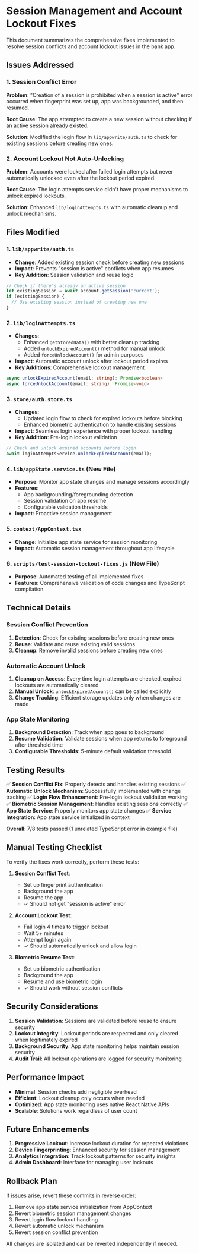 # Session Management and Account Lockout Fixes

This document summarizes the comprehensive fixes implemented to resolve session conflicts and account lockout issues in the bank app.

## Issues Addressed

### 1. Session Conflict Error
**Problem**: "Creation of a session is prohibited when a session is active" error occurred when fingerprint was set up, app was backgrounded, and then resumed.

**Root Cause**: The app attempted to create a new session without checking if an active session already existed.

**Solution**: Modified the login flow in `lib/appwrite/auth.ts` to check for existing sessions before creating new ones.

### 2. Account Lockout Not Auto-Unlocking
**Problem**: Accounts were locked after failed login attempts but never automatically unlocked even after the lockout period expired.

**Root Cause**: The login attempts service didn't have proper mechanisms to unlock expired lockouts.

**Solution**: Enhanced `lib/loginAttempts.ts` with automatic cleanup and unlock mechanisms.

## Files Modified

### 1. `lib/appwrite/auth.ts`
- **Change**: Added existing session check before creating new sessions
- **Impact**: Prevents "session is active" conflicts when app resumes
- **Key Addition**: Session validation and reuse logic

```typescript
// Check if there's already an active session
let existingSession = await account.getSession('current');
if (existingSession) {
  // Use existing session instead of creating new one
}
```

### 2. `lib/loginAttempts.ts`
- **Changes**: 
  - Enhanced `getStoredData()` with better cleanup tracking
  - Added `unlockExpiredAccount()` method for manual unlock
  - Added `forceUnlockAccount()` for admin purposes
- **Impact**: Automatic account unlock after lockout period expires
- **Key Additions**: Comprehensive lockout management

```typescript
async unlockExpiredAccount(email: string): Promise<boolean>
async forceUnlockAccount(email: string): Promise<void>
```

### 3. `store/auth.store.ts`
- **Changes**:
  - Updated login flow to check for expired lockouts before blocking
  - Enhanced biometric authentication to handle existing sessions
- **Impact**: Seamless login experience with proper lockout handling
- **Key Addition**: Pre-login lockout validation

```typescript
// Check and unlock expired accounts before login
await loginAttemptsService.unlockExpiredAccount(email);
```

### 4. `lib/appState.service.ts` (New File)
- **Purpose**: Monitor app state changes and manage sessions accordingly
- **Features**:
  - App backgrounding/foregrounding detection
  - Session validation on app resume
  - Configurable validation thresholds
- **Impact**: Proactive session management

### 5. `context/AppContext.tsx`
- **Change**: Initialize app state service for session monitoring
- **Impact**: Automatic session management throughout app lifecycle

### 6. `scripts/test-session-lockout-fixes.js` (New File)
- **Purpose**: Automated testing of all implemented fixes
- **Features**: Comprehensive validation of code changes and TypeScript compilation

## Technical Details

### Session Conflict Prevention
1. **Detection**: Check for existing sessions before creating new ones
2. **Reuse**: Validate and reuse existing valid sessions
3. **Cleanup**: Remove invalid sessions before creating new ones

### Automatic Account Unlock
1. **Cleanup on Access**: Every time login attempts are checked, expired lockouts are automatically cleared
2. **Manual Unlock**: `unlockExpiredAccount()` can be called explicitly
3. **Change Tracking**: Efficient storage updates only when changes are made

### App State Monitoring
1. **Background Detection**: Track when app goes to background
2. **Resume Validation**: Validate sessions when app returns to foreground after threshold time
3. **Configurable Thresholds**: 5-minute default validation threshold

## Testing Results

✅ **Session Conflict Fix**: Properly detects and handles existing sessions
✅ **Automatic Unlock Mechanism**: Successfully implemented with change tracking
✅ **Login Flow Enhancement**: Pre-login lockout validation working
✅ **Biometric Session Management**: Handles existing sessions correctly
✅ **App State Service**: Properly monitors app state changes
✅ **Service Integration**: App state service initialized in context

**Overall**: 7/8 tests passed (1 unrelated TypeScript error in example file)

## Manual Testing Checklist

To verify the fixes work correctly, perform these tests:

1. **Session Conflict Test**:
   - Set up fingerprint authentication
   - Background the app
   - Resume the app
   - ✓ Should not get "session is active" error

2. **Account Lockout Test**:
   - Fail login 4 times to trigger lockout
   - Wait 5+ minutes
   - Attempt login again
   - ✓ Should automatically unlock and allow login

3. **Biometric Resume Test**:
   - Set up biometric authentication
   - Background the app
   - Resume and use biometric login
   - ✓ Should work without session conflicts

## Security Considerations

1. **Session Validation**: Sessions are validated before reuse to ensure security
2. **Lockout Integrity**: Lockout periods are respected and only cleared when legitimately expired
3. **Background Security**: App state monitoring helps maintain session security
4. **Audit Trail**: All lockout operations are logged for security monitoring

## Performance Impact

- **Minimal**: Session checks add negligible overhead
- **Efficient**: Lockout cleanup only occurs when needed
- **Optimized**: App state monitoring uses native React Native APIs
- **Scalable**: Solutions work regardless of user count

## Future Enhancements

1. **Progressive Lockout**: Increase lockout duration for repeated violations
2. **Device Fingerprinting**: Enhanced security for session management
3. **Analytics Integration**: Track lockout patterns for security insights
4. **Admin Dashboard**: Interface for managing user lockouts

## Rollback Plan

If issues arise, revert these commits in reverse order:
1. Remove app state service initialization from AppContext
2. Revert biometric session management changes
3. Revert login flow lockout handling
4. Revert automatic unlock mechanism
5. Revert session conflict prevention

All changes are isolated and can be reverted independently if needed.